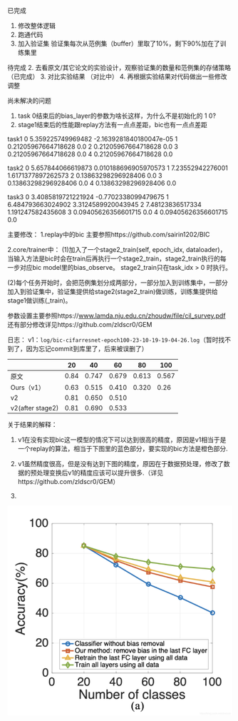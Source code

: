 已完成
1. 修改整体逻辑
2. 跑通代码
3. 加入验证集
验证集每次从范例集（buffer）里取了10%，剩下90%加在了训练集里


待完成
2. 去看原文/其它论文的实验设计，观察验证集的数量和范例集的存储策略 （已完成）
3. 对比实验结果 （对比中）
4. 再根据实验结果对代码做出一些修改调整

尚未解决的问题
1. task 0结束后的bias_layer的参数为啥长这样，为什么不是初始化的 1 0?
2. stage1结束后的性能跟replay方法有一点点差距，bic也有一点点差距

task1
0 5.359225749969482 -2.1639281840180047e-05
1 0.21205967664718628 0.0
2 0.21205967664718628 0.0
3 0.21205967664718628 0.0
4 0.21205967664718628 0.0

task2
0 5.657844066619873 0.010188696905970573
1 7.23552942276001 1.6171377897262573
2 0.13863298296928406 0.0
3 0.13863298296928406 0.0
4 0.13863298296928406 0.0

task3
0 3.4085819721221924 -0.7702338099479675
1 6.484793663024902 3.3124589920043945
2 7.48123836517334 1.191247582435608
3 0.09405626356601715 0.0
4 0.09405626356601715 0.0

主要修改：
1.replay中的bic
主要参照https://github.com/sairin1202/BIC

2.core/trainer中：
(1)加入了一个stage2_train(self, epoch_idx, dataloader)，当输入方法是bic时会在train后再执行一个stage2_train，stage2_train执行的每一步对应bic model里的bias_observe。
stage2_train只在task_idx > 0 时执行。

(2)每个任务开始时，会把范例集划分成两部分，一部分加入到训练集中，一部分加入到验证集中，验证集提供给stage2(stage2_train)做训练，训练集提供给stage1做训练(_train)。

参数设置主要参照https://www.lamda.nju.edu.cn/zhoudw/file/cil_survey.pdf
还有部分修改详见https://github.com/zldscr0/GEM




日志：
v1：`log/bic-cifarresnet-epoch100-23-10-19-19-04-26.log`（暂时找不到了，因为忘记commit到库里了，后来被误删了）


|                  | 20   | 40    | 60    | 80    | 100   |
| ---------------- | ---- | ----- | ----- | ----- | ----- |
| 原文             | 0.84 | 0.747 | 0.679 | 0.613 | 0.567 |
| Ours（v1）       | 0.63 | 0.515 | 0.410 | 0.320 | 0.26  |
| v2               | 0.81 | 0.650 | 0.510 |       |       |
| v2(after stage2) | 0.81 | 0.690 | 0.533 |       |       |


关于结果的解释：

1. v1在没有实现bic这一模型的情况下可以达到很高的精度，原因是v1相当于是一个replay的算法，相当于下图里的蓝色部分，要实现的bic方法是橙色部分.

2. v1虽然精度很高，但是没有达到下图的精度，原因在于数据预处理，修改了数据的预处理变换后v1的精度应该可以提升很多.（详见https://github.com/zldscr0/GEM）

3. 

![image-20231123150803231](./1.png)



